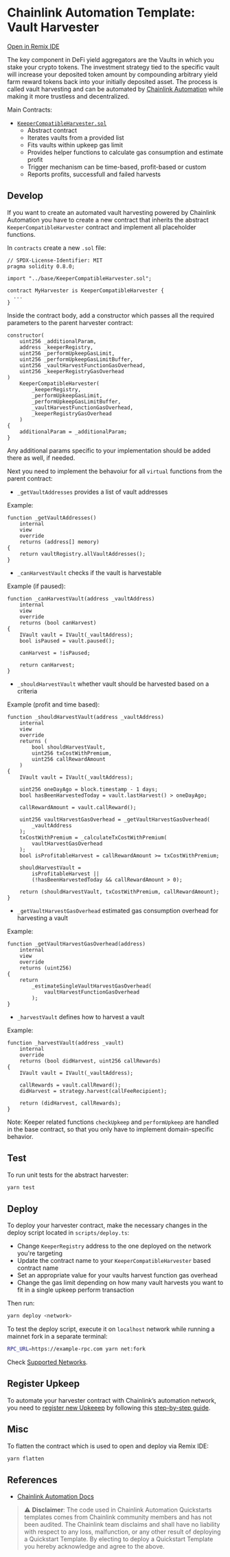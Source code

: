 # Chainlink Automation Template: Vault Harvester

[Open in Remix IDE](https://remix.ethereum.org/#url=https://github.com/hackbg/chainlink-automation-templates/vault-harvester/flatten/Harvester.flat.sol)

The key component in DeFi yield aggregators are the Vaults in which you stake your crypto tokens. The investment strategy tied to the specific vault will increase your deposited token amount by compounding arbitrary yield farm reward tokens back into your initially deposited asset. The process is called vault harvesting and can be automated by [Chainlink Automation](https://automation.chain.link) while making it more trustless and decentralized.

Main Contracts:

- [`KeeperCompatibleHarvester.sol`](./contracts/base/KeeperCompatibleHarvester.sol)
  - Abstract contract
  - Iterates vaults from a provided list
  - Fits vaults within upkeep gas limit
  - Provides helper functions to calculate gas consumption and estimate profit
  - Trigger mechanism can be time-based, profit-based or custom
  - Reports profits, successfull and failed harvests

## Develop

If you want to create an automated vault harvesting powered by Chainlink Automation you have to create a new contract that inherits the abstract `KeeperCompatibleHarvester` contract and implement all placeholder functions.

In `contracts` create a new `.sol` file:

```solidity
// SPDX-License-Identifier: MIT
pragma solidity 0.8.0;

import "../base/KeeperCompatibleHarvester.sol";

contract MyHarvester is KeeperCompatibleHarvester {
  ...
}
```

Inside the contract body, add a constructor which passes all the required parameters to the parent harvester contract:

```solidity
constructor(
    uint256 _additionalParam,
    address _keeperRegistry,
    uint256 _performUpkeepGasLimit,
    uint256 _performUpkeepGasLimitBuffer,
    uint256 _vaultHarvestFunctionGasOverhead,
    uint256 _keeperRegistryGasOverhead
)
    KeeperCompatibleHarvester(
        _keeperRegistry,
        _performUpkeepGasLimit,
        _performUpkeepGasLimitBuffer,
        _vaultHarvestFunctionGasOverhead,
        _keeperRegistryGasOverhead
    )
{
    additionalParam = _additionalParam;
}
```

Any additional params specific to your implementation should be added there as well, if needed.

Next you need to implement the behavoiur for all `virtual` functions from the parent contract:

- `_getVaultAddresses` provides a list of vault addresses

Example:

```solidity
function _getVaultAddresses()
    internal
    view
    override
    returns (address[] memory)
{
    return vaultRegistry.allVaultAddresses();
}
```

- `_canHarvestVault` checks if the vault is harvestable

Example (if paused):

```solidity
function _canHarvestVault(address _vaultAddress)
    internal
    view
    override
    returns (bool canHarvest)
{
    IVault vault = IVault(_vaultAddress);
    bool isPaused = vault.paused();

    canHarvest = !isPaused;

    return canHarvest;
}
```

- `_shouldHarvestVault` whether vault should be harvested based on a criteria

Example (profit and time based):

```solidity
function _shouldHarvestVault(address _vaultAddress)
    internal
    view
    override
    returns (
        bool shouldHarvestVault,
        uint256 txCostWithPremium,
        uint256 callRewardAmount
    )
{
    IVault vault = IVault(_vaultAddress);

    uint256 oneDayAgo = block.timestamp - 1 days;
    bool hasBeenHarvestedToday = vault.lastHarvest() > oneDayAgo;

    callRewardAmount = vault.callReward();

    uint256 vaultHarvestGasOverhead = _getVaultHarvestGasOverhead(
        _vaultAddress
    );
    txCostWithPremium = _calculateTxCostWithPremium(
        vaultHarvestGasOverhead
    );
    bool isProfitableHarvest = callRewardAmount >= txCostWithPremium;

    shouldHarvestVault =
        isProfitableHarvest ||
        (!hasBeenHarvestedToday && callRewardAmount > 0);

    return (shouldHarvestVault, txCostWithPremium, callRewardAmount);
}
```

- `_getVaultHarvestGasOverhead` estimated gas consumption overhead for harvesting a vault

Example:

```solidity
function _getVaultHarvestGasOverhead(address)
    internal
    view
    override
    returns (uint256)
{
    return
        _estimateSingleVaultHarvestGasOverhead(
            vaultHarvestFunctionGasOverhead
        );
}
```

- `_harvestVault` defines how to harvest a vault

Example:

```solidity
function _harvestVault(address _vault)
    internal
    override
    returns (bool didHarvest, uint256 callRewards)
{
    IVault vault = IVault(_vaultAddress);

    callRewards = vault.callReward();
    didHarvest = strategy.harvest(callFeeRecipient);

    return (didHarvest, callRewards);
}
```

Note: Keeper related functions `checkUpkeep` and `performUpkeep` are handled in the base contract, so that you only have to implement domain-specific behavior.

## Test

To run unit tests for the abstract harvester:

```bash
yarn test
```

## Deploy

To deploy your harvester contract, make the necessary changes in the deploy script located in `scripts/deploy.ts`:

- Change `KeeperRegistry` address to the one deployed on the network you're targeting
- Update the contract name to your `KeeperCompatibleHarvester` based contract name
- Set an appropriate value for your vaults harvest function gas overhead
- Change the gas limit depending on how many vault harvests you want to fit in a single upkeep perform transaction

Then run:

```bash
yarn deploy <network>
```

To test the deploy script, execute it on `localhost` network while running a mainnet fork in a separate terminal:

```bash
RPC_URL=https://example-rpc.com yarn net:fork
```

Check [Supported Networks](https://docs.chain.link/docs/chainlink-automation/supported-networks/).

## Register Upkeep

To automate your harvester contract with Chainlink’s automation network, you need to [register new Upkeeep](https://automation.chain.link/new) by following this [step-by-step guide](https://docs.chain.link/docs/chainlink-automation/register-upkeep/).

## Misc

To flatten the contract which is used to open and deploy via Remix IDE:

```bash
yarn flatten
```

## References

- [Chainlink Automation Docs](https://docs.chain.link/docs/chainlink-automation/introduction/)

> :warning: **Disclaimer**: The code used in Chainlink Automation Quickstarts templates comes from Chainlink community members and has not been audited. The Chainlink team disclaims and shall have no liability with respect to any loss, malfunction, or any other result of deploying a Quickstart Template. By electing to deploy a Quickstart Template you hereby acknowledge and agree to the above.
